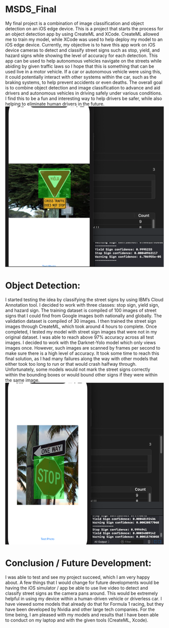 # MSDS_Final

My final project is a combination of image classification and object detection on an iOS edge device. This is a project that starts the process for an object detection app by using CreateML and XCode. CreateML allowed me to train my model, while XCode was used to help deploy my model to an iOS edge device. Currently, my objective is to have this app work on iOS device cameras to detect and classify street signs such as stop, yield, and hazard signs while showing the level of accuracy for each detection. This app can be used to help autonomous vehicles navigate on the streets while abiding by given traffic laws so I hope that this is something that can be used live in a motor vehicle. If a car or autonomous vehicle were using this, it could potentially interact with other systems within the car, such as the braking systems, to help prevent accidents or even deaths.
The overall goal is to combine object detection and image classification to advance and aid drivers and autonomous vehicles in driving safely under various conditions. I find this to be a fun and interesting way to help drivers be safer, while also helping to eliminate human drivers in the future. 
![Pic1](https://github.com/abehzad/MSDS_Final/blob/main/Config/Screen%20Shot%202020-11-25%20at%206.20.16%20PM.png?raw=true)
# Object Detection:
I started testing the idea by classifying the street signs by using IBM’s Cloud Annotation tool. I decided to work with three classes: stop sign, yield sign, and hazard sign. The training dataset is compiled of 100 images of street signs that I could find from Google images both nationally and globally. The validation dataset is compiled of 30 images. I then trained the street sign images through CreateML, which took around 4 hours to complete. Once completed, I tested my model with street sign images that were not in my original dataset. I was able to reach above 97% accuracy across all test images. I decided to work with the Darknet-Yolo model which only views images once. However, such images are scanned by frames per second to make sure there is a high level of accuracy. It took some time to reach this final solution, as I had many failures along the way with other models that either took too long to run or that would crash halfway through. Unfortunately, some models would not mark the street signs correctly within the bounding boxes or would bound other signs if they were within the same image. 
![Pic2](https://github.com/abehzad/MSDS_Final/blob/main/Config/Screen%20Shot%202020-11-25%20at%206.20.34%20PM.png?raw=true)
# Conclusion / Future Development:
I was able to test and see my project succeed, which I am very happy about. A few things that I would change for future developments would be having the iOS simulator / app be able to use live video to detect and classify street signs as the camera pans around. This would be extremely helpful in using my device within a human-driven vehicle or driverless car. I have viewed some models that already do that for Formula 1 racing, but they have been developed by Nvidia and other large tech companies. For the time being, I am pleased with my models and results that I have been able to conduct on my laptop and with the given tools (CreateML, Xcode).  
